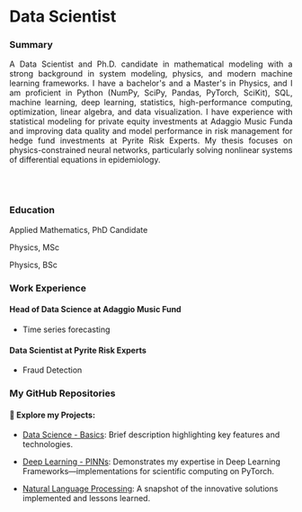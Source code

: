 # Data Scientist

### Summary
<div style="text-align: justify;">

A Data Scientist and Ph.D. candidate in mathematical modeling with a strong background in system modeling, physics, and modern machine learning frameworks. I have a bachelor's and a Master's in Physics, and I am proficient in Python (NumPy, SciPy, Pandas, PyTorch, SciKit), SQL, machine learning, deep learning, statistics, high-performance computing, optimization, linear algebra, and data visualization. I have experience with statistical modeling for private equity investments at Adaggio Music Funda and improving data quality and model performance in risk management for hedge fund investments at Pyrite Risk Experts. My thesis focuses on physics-constrained neural networks, particularly solving nonlinear systems of differential equations in epidemiology.

</div><br>

<br>

### Education

Applied Mathematics, PhD Candidate

Physics, MSc

Physics, BSc

### Work Experience

#### Head of Data Science at Adaggio Music Fund
- Time series forecasting

#### Data Scientist at Pyrite Risk Experts
- Fraud Detection

### My GitHub Repositories

#### 🚀 Explore my Projects:

- [Data Science - Basics](https://github.com/juliezousa/portfolio/tree/main): Brief description highlighting key features and technologies.

- [Deep Learning - PINNs](https://github.com/juliezousa/PINNs): Demonstrates my expertise in Deep Learning Frameworks—implementations for scientific computing on PyTorch.

- [Natural Language Processing](https://github.com/juliezousa/Adaggio-Music/blob/main/CLASSIFICACAO-OBRAS-ADAGGIO-NLP.ipynb): A snapshot of the innovative solutions implemented and lessons learned.

